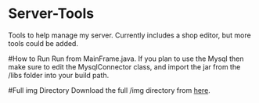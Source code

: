 # Server-Tools
Tools to help manage my server. Currently includes a shop editor, but more tools could be added.

#How to Run
Run from MainFrame.java.
If you plan to use the Mysql then make sure to edit the MysqlConnector class, and import the jar from the /libs folder into your build path.

#Full img Directory
Download the full /img directory from <a href="http://download1503.mediafire.com/n9ur4rt63trg/loi7cepcl2l2ue2/img.zip">here</a>.
